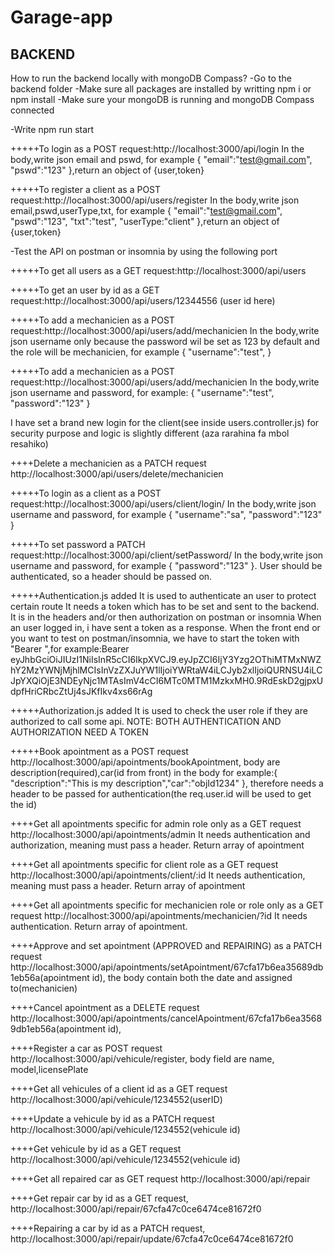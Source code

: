 # Garage-app

## BACKEND

How to run the backend locally with mongoDB Compass?
-Go to the backend folder
-Make sure all packages are installed by writting npm i or npm install
-Make sure your mongoDB is running and mongoDB Compass connected

-Write npm run start

+++++To login as a POST request:http://localhost:3000/api/login
In the body,write json email and pswd, for example
{
"email":"test@gmail.com",
"pswd":"123"
},return an object of {user,token}

+++++To register a client as a POST request:http://localhost:3000/api/users/register
In the body,write json email,pswd,userType,txt, for example
{
"email":"test@gmail.com",
"pswd":"123",
"txt":"test",
"userType:"client"
},return an object of {user,token}

-Test the API on postman or insomnia by using the following port

+++++To get all users as a GET request:http://localhost:3000/api/users

+++++To get an user by id as a GET request:http://localhost:3000/api/users/12344556 (user id here)

+++++To add a mechanicien as a POST request:http://localhost:3000/api/users/add/mechanicien
In the body,write json username only because the password wil be set as 123 by default and the role will be mechanicien, for example
{
"username":"test",
}

+++++To add a mechanicien as a POST request:http://localhost:3000/api/users/add/mechanicien
In the body,write json username and password, for example:
{
"username":"test",
"password":"123"
}

I have set a brand new login for the client(see inside users.controller.js) for security purpose and logic is slightly different (aza rarahina fa mbol resahiko)

++++Delete a mechanicien as a PATCH request http://localhost:3000/api/users/delete/mechanicien

+++++To login as a client as a POST request:http://localhost:3000/api/users/client/login/
In the body,write json username and password, for example
{
"username":"sa",
"password":"123"
}

+++++To set password a PATCH request:http://localhost:3000/api/client/setPassword/
In the body,write json username and password, for example
{
"password":"123"
}. User should be authenticated, so a header should be passed on.

+++++Authentication.js added
It is used to authenticate an user to protect certain route
It needs a token which has to be set and sent to the backend.
It is in the headers and/or then authorization on postman or insomnia
When an user logged in, i have sent a token as a response.
When the front end or you want to test on postman/insomnia, we have to start the token with "Bearer ",for example:Bearer eyJhbGciOiJIUzI1NiIsInR5cCI6IkpXVCJ9.eyJpZCI6IjY3Yzg2OThiMTMxNWZhY2MzYWNjMjhlMCIsInVzZXJuYW1lIjoiYWRtaW4iLCJyb2xlIjoiQURNSU4iLCJpYXQiOjE3NDEyNjc1MTAsImV4cCI6MTc0MTM1MzkxMH0.9RdEskD2gjpxUdpfHriCRbcZtUj4sJKfIkv4xs66rAg

+++++Authorization.js added
It is used to check the user role if they are authorized to call some api.
NOTE: BOTH AUTHENTICATION AND AUTHORIZATION NEED A TOKEN

+++++Book apointment as a POST request
http://localhost:3000/api/apointments/bookApointment,
body are description(required),car(id from front) in the body for example:{
"description":"This is my description","car":"objId1234"
}, therefore needs a header to be passed for authentication(the req.user.id will be used to get the id)

++++Get all apointments specific for admin role only as a GET request
http://localhost:3000/api/apointments/admin
It needs authentication and authorization, meaning must pass a header. Return array of apointment

++++Get all apointments specific for client role as a GET request
http://localhost:3000/api/apointments/client/:id
It needs authentication, meaning must pass a header. Return array of apointment

++++Get all apointments specific for mechanicien role or role only
as a GET request http://localhost:3000/api/apointments/mechanicien/?id
It needs authentication. Return array of apointment.

++++Approve and set apointment (APPROVED and REPAIRING) as a PATCH request
http://localhost:3000/api/apointments/setApointment/67cfa17b6ea35689db1eb56a(apointment id), the body contain both the date and assigned to(mechanicien)

++++Cancel apointment as a DELETE request http://localhost:3000/api/apointments/cancelApointment/67cfa17b6ea35689db1eb56a(apointment id),

++++Register a car as POST request
http://localhost:3000/api/vehicule/register, body field are name, model,licensePlate

++++Get all vehicules of a client id as a GET request
http://localhost:3000/api/vehicule/1234552(userID)

++++Update a vehicule by id as a PATCH request http://localhost:3000/api/vehicule/1234552(vehicule id)

++++Get vehicule by id as a GET request
http://localhost:3000/api/vehicule/1234552(vehicule id)

++++Get all repaired car as GET request http://localhost:3000/api/repair

++++Get repair car by id as a GET request, http://localhost:3000/api/repair/67cfa47c0ce6474ce81672f0

++++Repairing a car by id as a PATCH request, http://localhost:3000/api/repair/update/67cfa47c0ce6474ce81672f0
